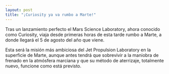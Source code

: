 ```yaml
---
layout: post
title: "¡Curiosity ya va rumbo a Marte!"
---
```


Tras un lanzamiento perfecto el Mars Science Laboratory, ahora conocido como Curiosity, viaja desde primeras horas de esta tarde rumbo a Marte, a donde llegará el 5 de agosto del año que viene.

Esta será la misión más ambiciosa del Jet Propulsion Laboratory en la superficie de Marte, aunque antes tendrá que sobrevivir a la maniobra de frenado en la atmósfera marciana y que su método de aterrizaje, totalmente nuevo, funcione como está previsto.
